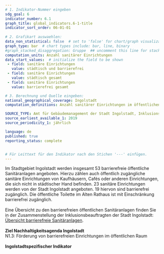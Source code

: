 ```yaml
---
# 1. Indikator-Nummer eingeben 
sdg_goal: 6 
indicator_number: 6.1
graph_title: global_indicators.6-1-title
indicator_sort_order: 06-01-01
 
# 2. Grafikart auswaehlen: 
data_non_statistical: false  # set to 'false' for chart/graph visualization 
graph_type: bar  # chart types include: bar, line, binary 
#graph_stacked_disaggregation: Gruppe  ## uncomment this line for stacked bars. eplace 'Geschlecht' with the field of aggregation. 
computation_units: Anzahl sanitärer Einrichtungen 
data_start_values:  # initialize the field to be shown  
 - field: sanitäre Einrichtungen 
   value: städtisch und barrierefrei
 - field: sanitäre Einrichtungen 
   value: städtisch gesamt
 - field: sanitäre Einrichtungen 
   value: barrierefrei gesamt

# 3. Berechnung und Quelle eingeben: 
national_geographical_coverage: Ingolstadt 
computation_definitions: Anzahl sanitärer Einrichtungen im öffentlichen Raum und Anteil der barrierefreien Einrichtungen

SOURCE_TYPE: Amt für Gebäudemanagement der Stadt Ingolstadt, Inklusionsbeauftragte der Stadt Ingolstadt   # data source  
source_earliest_available_1: 2019
source_periodicity_1: jährlich

language: de   
published: true 
reporting_status: complete
 
 
# Für Leittext für den Indikator nach den Stichen '---' einfügen. 
---
```

Im Stadtgebiet Ingolstadt werden insgesamt 53 barrierefreie öffentliche Sanitäranlagen angeboten. Hierzu zählen auch öffentlich zugängliche sanitäre Einrichtungen von Kaufhäusern, Cafés oder anderen Einrichtungen, die sich nicht in städtischer Hand befinden. 23 sanitäre Einrichtungen werden von der Stadt Ingolstadt angeboten. 19 hiervon sind barrierefrei zugänglich. Die öffentliche Toilette im Alten Rathaus ist mit Einschränkung barrierefrei zugänglich.<br>
<br>
Eine Übersicht zu den barrierefreien öffentlichen Sanitäranlagen finden Sie in der Zusammenstellung der Inklusionsbeauftragten der Stadt Ingolstadt: <a href="https://www.ingolstadt.de/?object=tx,3052.74.1">Übersicht barrierefreie Sanitäranlagen</a>.<br>
<br>
<b>Ziel Nachhaltigkeitsagenda Ingolstadt</b><br>
N1.3: Förderung von barrierefreien Einrichtungen im öffentlichen Raum<br>
<br>
<b>Ingolstadtspezifischer Indikator</b>
